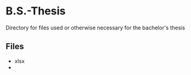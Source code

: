 # B.S.-Thesis
Directory for files used or otherwise necessary for the bachelor's thesis

## Files
- xlsx
- 

